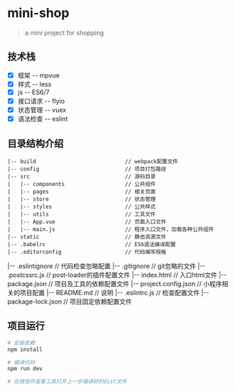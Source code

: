 # mini-shop

> a mini project for shopping

## 技术栈
- [x] 框架 -- mpvue
- [x] 样式 -- less
- [x] js -- ES6/7
- [x] 接口请求 -- flyio
- [x] 状态管理 -- vuex
- [x] 语法检查 -- eslint

## 目录结构介绍 ##
	|-- build                            // webpack配置文件
	|-- config                           // 项目打包路径
	|-- src                              // 源码目录
	|   |-- components                   // 公共组件
	|   |-- pages                        // 相关页面
	|   |-- store                        // 状态管理
	|   |-- styles                       // 公共样式
	|   |-- utils                        // 工具文件
	|   |-- App.vue                      // 页面入口文件
	|   |-- main.js                      // 程序入口文件，加载各种公共组件
	|-- static                           // 静态资源文件
	|-- .babelrc                         // ES6语法编译配置
	|-- .editorconfig                    // 代码编写规格
  |-- .eslintignore                    // 代码检查忽略配置
	|-- .gitignore                       // git忽略的文件
	|-- .postcssrc.js                    // post-loader的插件配置文件
	|-- index.html                       // 入口html文件
	|-- package.json                     // 项目及工具的依赖配置文件
	|-- project.config.json              // 小程序相关的项目配置
	|-- README.md                        // 说明
	|-- .eslintrc.js                     // 检查配置文件
  |-- package-lock.json                // 项目固定依赖配置文件

## 项目运行

``` bash
# 安装依赖
npm install

# 编译代码
npm run dev

# 在微信开发者工具打开上一步编译好的dist文件
